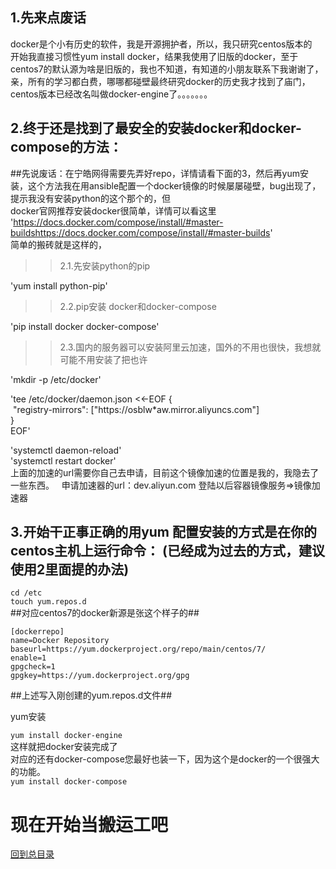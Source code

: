1.先来点废话  
-------    

docker是个小有历史的软件，我是开源拥护者，所以，我只研究centos版本的  
开始我直接习惯性yum install docker，结果我使用了旧版的docker，至于centos7的默认源为啥是旧版的，我也不知道，有知道的小朋友联系下我谢谢了，亲，所有的学习都白费，哪哪都碰壁最终研究docker的历史我才找到了庙门，centos版本已经改名叫做docker-engine了。。。。。。。  

2.终于还是找到了最安全的安装docker和docker-compose的方法：  
-------   
##先说废话：在宁皓网得需要先弄好repo，详情请看下面的3，然后再yum安装，这个方法我在用ansible配置一个docker镜像的时候屡屡碰壁，bug出现了，提示我没有安装python的这个那个的，但  
docker官网推荐安装docker很简单，详情可以看这里    
'https://docs.docker.com/compose/install/#master-buildshttps://docs.docker.com/compose/install/#master-builds'  
简单的搬砖就是这样的，  
>>2.1.先安装python的pip  

'yum install python-pip'  

>>2.2.pip安装 docker和docker-compose  

'pip install docker docker-compose'  

>>2.3.国内的服务器可以安装阿里云加速，国外的不用也很快，我想就可能不用安装了把也许

'mkdir -p /etc/docker'  

'tee /etc/docker/daemon.json <<-EOF
{  
  "registry-mirrors": ["https://osblw*aw.mirror.aliyuncs.com"]   
}  
EOF'  

'systemctl daemon-reload'  
'systemctl restart docker'  
上面的加速的url需要你自己去申请，目前这个镜像加速的位置是我的，我隐去了一些东西。  
申请加速器的url：dev.aliyun.com 登陆以后容器镜像服务=>镜像加速器  

3.开始干正事正确的用yum 配置安装的方式是在你的centos主机上运行命令： (已经成为过去的方式，建议使用2里面提的办法)
------ 
`cd /etc`  
`touch yum.repos.d`  
##对应centos7的docker新源是张这个样子的##  

`[dockerrepo]`  
`name=Docker Repository`  
`baseurl=https://yum.dockerproject.org/repo/main/centos/7/`  
`enable=1`  
`gpgcheck=1`  
`gpgkey=https://yum.dockerproject.org/gpg`  

##上述写入刚创建的yum.repos.d文件##  

yum安装  

`yum install docker-engine`  
这样就把docker安装完成了  
对应的还有docker-compose您最好也装一下，因为这个是docker的一个很强大的功能。  
`yum install docker-compose`  

现在开始当搬运工吧  
=======  

[回到总目录](https://github.com/jinzi9800/docker-tips/blob/master/README.md "回到项目readme.md")
